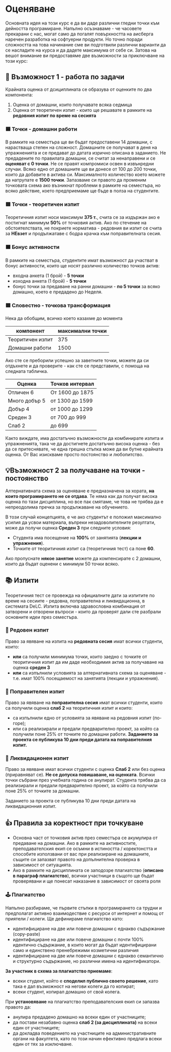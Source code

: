 # Оценяване
Основната идея на този курс е да ви даде различни гледни точки към дейността програмиране. Напълно осъзнаваме - че часовете прекарани с нас, могат само да погалят повърхността на аисберга наречен разработка на софтуерни продукти. Но точно поради сложността на това начинание сме ви подготвили различни варианти да се насладите на курса и да дадете максимума от себе си. Затова на вешот внимание ви предоставяме две възможности за приключване на този курс:

## 🚀 Възможност 1 - работа по задачи
Крайната оценка от дсициплината се образува от оценките по два компонента:
1. Оценка от домашни, които получавате всяка седмица
2. Оценка от теоретичен изпит - които ще решавате в рамките на **редовния изпит по време на сесията**

### 🟦 Точки - домашни работи
В рамките на семестъра ще ви бъдат предоставени 14 домашни, с нарастваща степен на сложност. Домашните се получават в деня на упражненията и се предават до датата изрично описана в заданието. Не предадените по правилата домашни, се считат за ненаправени и се **оценяват с 0 точки**. Не се правят компромиси освен в извънредни случаи.
Всяко едно от домашните ще ви донесе от 100 до 200 точки, които да добавите в актива си. Максималното количество което можете да натрупате е **1500 точки**. Запазваме си правото да променим точковата схема ако възникнат проблеми в рамките на семестъра, но всяко действие, което предприемаме ще бъде в полза на студентите.

### 🟥 Точки - теоретичен изпит
Теоретичния изпит носи максимум **375 т.**, счита се за издържан ако е постигнат минимум **50%** от точковия актив. Ако по стечение на обстоятелствата, не покриете норматива - редовния ви изпит се счита за **НЕвзет** и продължатаве с бодра крачка към поправителната сесия.

### 🟧 Бонус активности
В рамките на семестъра, студентите имат възможност да участват в бонус активности, които ще носят различно количество точков актив:
- входна анкета (1 брой)    - **5 точки**
- изходна анкета (1 брой)   - **5 точки**
- бонус точки за предаване на ранни домашни  - **по 5 точки** за всяко домашно, което е предадено до Неделя.

### 🟪 Словестно - точкова трансформация

Нека да обобщим, всичко което казахме до момента

| компонент            | максимални точки  |
|---                   |---                |
| Теоритичен изпит     |  375              |
| Домашни работи       |  1500             |


Ако сте се преборили успешно за заветните точки, можете да си отдъхнете и да проверите - как сте се представили, с помоща на следната табличка.

| Оценка        | Точков интервал        |
|---            |---                     |
| Отличен 6     |  От 1600 до 1875       |
| Много добър 5 |  от 1300 до 1599       |
| Добър 4       |  от 1000 до 1299       |
| Среден 3      |  от 700 до 999         |
| Слаб 2        |  до 699                |

Както виждате, има достатъчно възможности да комбинирате изпита и упражненията, така че да достигнете достатъчно висока оценка - без да се притеснявате, че една грешна стъпка може да ви бутне крайната оценка. От Вас изискваме просто постоянство и любопитство.

## 💡Възможност 2 за получаване на точки - постоянство
Алтернативната схема за оценяване е предназначена за хората, **на които програмирането не се отдава**. Те няма как да  получат висока оценка по тази дисциплина, но все пак смятаме, че това не трябва да е непреодолима пречка за продължаване на обучението.

В този случай концепцията, е че ако студентът е положил максимално усилия да усвои материала, въпреки незадоволителните  резултати, може да получи оценка **Среден 3** при следните условия: 
- Студента има посещение на **100%** от занятията (**лекции и упражнения**).
- Точките от теоритичния изпит са (теоретичния тест) са поне **60**.

Ако пропуснате **някое занятие** можете да компенсирате с 2 домашни, които да бъдат оценени с минимум 50 точки всяко. 

## 📚 Изпити
Теоретичния тест се провежда на официалните дати за изпитите по време на сесиите - редовна, поправителна и ликвидационна, в системата DeLC. Изпита включва здравословна комбинация от затворени и отворени въпроси - които да проверят дали сте разбрали основните идеи през семестъра.

### 📙 Редовен изпит 

Право за явяване на изпита на **редовната сесия** имат всички студенти, които:
- **или** са получили минимума точки, които заедно с точките от теоритичния изпит да им даде необходимия актив за получаване на оценка **среден 3**
- **или** са изпълнили условията за алтернативната схема за оценяване - т.е. имат 100% посещаемост на занятията (лекции и упражнения).

### 📘 Поправителен изпит

Право за явяване на **поправителна сесия** имат всички студенти, които са получили оценка **слаб 2** на теоритичния изпит и които:
- са изпълнили едно от условията за явяване на редовния изпит (по-горе);
- или са реализирали и предали предварително проект, за който са получили поне 25% от точките по домашни работи. **Заданието за проекта се публикува 10 дни преди датата на поправителния изпит.**

### 📕 Ликвидационен изпит

Право за явяване имат всички студенти с оценка **Слаб 2** или без оценка (приравняват се). **Не се допуска повишаване, на оценката**. Всички точки събрани през учебната година се анулират. Студента трябва да са реализирали и предали предварително проект, за който са получили поне 25% от точките за домашни.

Заданието за проекта се публикува 10 дни преди датата на ликвидационния изпит.

## 👍 Правила за коректност при точкуване
- Основна част от точковия актив през семестъра се акумулира от предаване на домашни. Ако в рамките на активностите, преподавателския екип се осъмни в истиността / коректонстта и способите използвани от вас при реализиране на домашните, същите си запазват правото на допълнителна проверка в зависимост от ситуацията.
- Ако в рамките на дисциплината се заподозре плагиатство (**описано в параграф плагиатство**), всички участници в същото ще бъдат проверявани и ще понесат наказание в зависимост от своята роля

### 🕹️ Плагиатство
Напълно разбираме, че първите стъпки в програмирането са трудни и предполагат активно взаимодествие с ресурси от интернет и помощ от приятели / колеги. Ще дефинираме плагиатство като:
- идентифициране на две или повече домашни с еднакво съдържание (copy-paste)
- идентифициране на две или повече домашни с почти 100% идентично съдържание, в които могат да бъдат идентифицирани само и единствено пренебрежими козметични различия
- идентифициране на две или повече домашни с еднакво семантично и структурно съдържание, но различни имена на идентификатори.

**За участник в схема за плагиатство приемаме**:
- всеки студент, който е **споделил публично своето решение**, като така е дал възможност на негови колеги да го копират;
- всеки студент, копирал домашно от свой колега.

При **установяване** на плагиатство преподавателския екип си запазва правото да:
- анулира предадено домашно на всеки един от участниците;
- да постави незабавно оценка **слаб 2 (за дисциплината)** на всеки един от участниците;
- да докладва поведението на участниците на административните органи на факултета, като по този начин ефективно предлага всеки един от тях за изключване.
